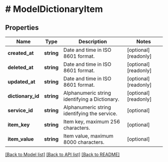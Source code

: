 # # ModelDictionaryItem

## Properties

Name | Type | Description | Notes
------------ | ------------- | ------------- | -------------
**created_at** | **string** | Date and time in ISO 8601 format. | [optional] [readonly]
**deleted_at** | **string** | Date and time in ISO 8601 format. | [optional] [readonly]
**updated_at** | **string** | Date and time in ISO 8601 format. | [optional] [readonly]
**dictionary_id** | **string** | Alphanumeric string identifying a Dictionary. | [optional] [readonly]
**service_id** | **string** | Alphanumeric string identifying the service. | [optional]
**item_key** | **string** | Item key, maximum 256 characters. | [optional]
**item_value** | **string** | Item value, maximum 8000 characters. | [optional]

[[Back to Model list]](../../README.md#models) [[Back to API list]](../../README.md#endpoints) [[Back to README]](../../README.md)
